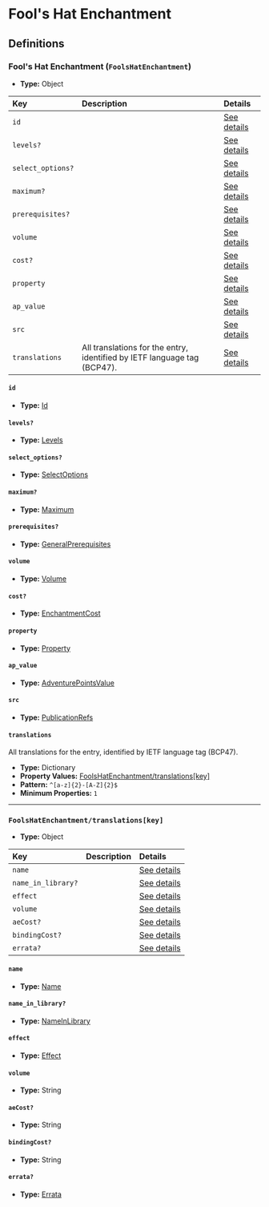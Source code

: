 # Fool's Hat Enchantment

## Definitions

### <a name="FoolsHatEnchantment"></a> Fool's Hat Enchantment (`FoolsHatEnchantment`)

- **Type:** Object

Key | Description | Details
:-- | :-- | :--
`id` |  | <a href="#FoolsHatEnchantment/id">See details</a>
`levels?` |  | <a href="#FoolsHatEnchantment/levels">See details</a>
`select_options?` |  | <a href="#FoolsHatEnchantment/select_options">See details</a>
`maximum?` |  | <a href="#FoolsHatEnchantment/maximum">See details</a>
`prerequisites?` |  | <a href="#FoolsHatEnchantment/prerequisites">See details</a>
`volume` |  | <a href="#FoolsHatEnchantment/volume">See details</a>
`cost?` |  | <a href="#FoolsHatEnchantment/cost">See details</a>
`property` |  | <a href="#FoolsHatEnchantment/property">See details</a>
`ap_value` |  | <a href="#FoolsHatEnchantment/ap_value">See details</a>
`src` |  | <a href="#FoolsHatEnchantment/src">See details</a>
`translations` | All translations for the entry, identified by IETF language tag (BCP47). | <a href="#FoolsHatEnchantment/translations">See details</a>

#### <a name="FoolsHatEnchantment/id"></a> `id`

- **Type:** <a href="../_Activatable.md#Id">Id</a>

#### <a name="FoolsHatEnchantment/levels"></a> `levels?`

- **Type:** <a href="../_Activatable.md#Levels">Levels</a>

#### <a name="FoolsHatEnchantment/select_options"></a> `select_options?`

- **Type:** <a href="../_Activatable.md#SelectOptions">SelectOptions</a>

#### <a name="FoolsHatEnchantment/maximum"></a> `maximum?`

- **Type:** <a href="../_Activatable.md#Maximum">Maximum</a>

#### <a name="FoolsHatEnchantment/prerequisites"></a> `prerequisites?`

- **Type:** <a href="../_Prerequisite.md#GeneralPrerequisites">GeneralPrerequisites</a>

#### <a name="FoolsHatEnchantment/volume"></a> `volume`

- **Type:** <a href="../_Activatable.md#Volume">Volume</a>

#### <a name="FoolsHatEnchantment/cost"></a> `cost?`

- **Type:** <a href="../_Activatable.md#EnchantmentCost">EnchantmentCost</a>

#### <a name="FoolsHatEnchantment/property"></a> `property`

- **Type:** <a href="../_Activatable.md#Property">Property</a>

#### <a name="FoolsHatEnchantment/ap_value"></a> `ap_value`

- **Type:** <a href="../_Activatable.md#AdventurePointsValue">AdventurePointsValue</a>

#### <a name="FoolsHatEnchantment/src"></a> `src`

- **Type:** <a href="../source/_PublicationRef.md#PublicationRefs">PublicationRefs</a>

#### <a name="FoolsHatEnchantment/translations"></a> `translations`

All translations for the entry, identified by IETF language tag (BCP47).

- **Type:** Dictionary
- **Property Values:** <a href="#FoolsHatEnchantment/translations[key]">FoolsHatEnchantment/translations[key]</a>
- **Pattern:** `^[a-z]{2}-[A-Z]{2}$`
- **Minimum Properties:** `1`

---

### <a name="FoolsHatEnchantment/translations[key]"></a> `FoolsHatEnchantment/translations[key]`

- **Type:** Object

Key | Description | Details
:-- | :-- | :--
`name` |  | <a href="#FoolsHatEnchantment/translations[key]/name">See details</a>
`name_in_library?` |  | <a href="#FoolsHatEnchantment/translations[key]/name_in_library">See details</a>
`effect` |  | <a href="#FoolsHatEnchantment/translations[key]/effect">See details</a>
`volume` |  | <a href="#FoolsHatEnchantment/translations[key]/volume">See details</a>
`aeCost?` |  | <a href="#FoolsHatEnchantment/translations[key]/aeCost">See details</a>
`bindingCost?` |  | <a href="#FoolsHatEnchantment/translations[key]/bindingCost">See details</a>
`errata?` |  | <a href="#FoolsHatEnchantment/translations[key]/errata">See details</a>

#### <a name="FoolsHatEnchantment/translations[key]/name"></a> `name`

- **Type:** <a href="../_Activatable.md#Name">Name</a>

#### <a name="FoolsHatEnchantment/translations[key]/name_in_library"></a> `name_in_library?`

- **Type:** <a href="../_Activatable.md#NameInLibrary">NameInLibrary</a>

#### <a name="FoolsHatEnchantment/translations[key]/effect"></a> `effect`

- **Type:** <a href="../_Activatable.md#Effect">Effect</a>

#### <a name="FoolsHatEnchantment/translations[key]/volume"></a> `volume`

- **Type:** String

#### <a name="FoolsHatEnchantment/translations[key]/aeCost"></a> `aeCost?`

- **Type:** String

#### <a name="FoolsHatEnchantment/translations[key]/bindingCost"></a> `bindingCost?`

- **Type:** String

#### <a name="FoolsHatEnchantment/translations[key]/errata"></a> `errata?`

- **Type:** <a href="../source/_Erratum.md#Errata">Errata</a>
